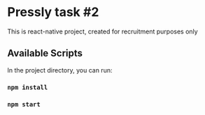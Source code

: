 # Pressly task #2

This is react-native project, created for recruitment purposes only

## Available Scripts

In the project directory, you can run:

### `npm install`
### `npm start`

